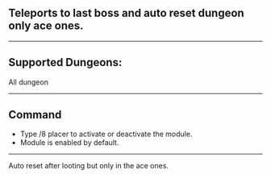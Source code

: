 ## Teleports to last boss and auto reset dungeon only ace ones.

---

## Supported Dungeons:
All dungeon

---

## Command
* Type /8 placer to activate or deactivate the module.
* Module is enabled by default.

---

Auto reset after looting but only in the ace ones.
